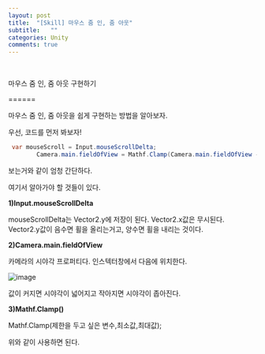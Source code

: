 ```yaml
---
layout: post
title:  "[Skill] 마우스 줌 인, 줌 아웃"
subtitle:   ""
categories: Unity
comments: true
---
```


<br>

마우스 줌 인, 줌 아웃 구현하기

======

마우스 줌 인, 줌 아웃을 쉽게 구현하는 방법을 알아보자.

우선, 코드를 먼저 봐보자!

```csharp
 var mouseScroll = Input.mouseScrollDelta;
        Camera.main.fieldOfView = Mathf.Clamp(Camera.main.fieldOfView - mouseScroll.y,30f,70f);
```

보는거와 같이 엄청 간단하다.

여기서 알아가야 할 것들이 있다.

**1)Input.mouseScrollDelta**

mouseScrollDelta는 Vector2.y에 저장이 된다. Vector2.x값은 무시된다. Vector2.y값이 음수면 휠을 올리는거고, 양수면 휠을 내리는 것이다.

**2)Camera.main.fieldOfView**

카메라의 시야각 프로퍼티다. 인스텍터창에서 다음에 위치한다.

![image](https://user-images.githubusercontent.com/101051124/157414661-22208d43-b499-4c4b-bfab-9c06f394ae75.png)

값이 커지면 시야각이 넓어지고 작아지면 시야각이 좁아진다.

**3)Mathf.Clamp()**

Mathf.Clamp(제한을 두고 싶은 변수,최소값,최대값);

위와 같이 사용하면 된다.